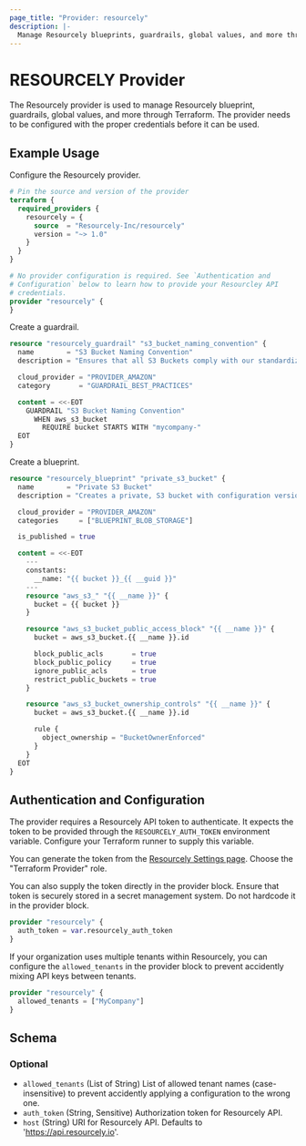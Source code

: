 ```yaml
---
page_title: "Provider: resourcely"
description: |-
  Manage Resourcely blueprints, guardrails, global values, and more through Terraform.
---
```


# RESOURCELY Provider

The Resourcely provider is used to manage Resourcely blueprint,
guardrails, global values, and more through Terraform. The provider
needs to be configured with the proper credentials before it can be
used.

## Example Usage

Configure the Resourcely provider.

```terraform
# Pin the source and version of the provider
terraform {
  required_providers {
    resourcely = {
      source  = "Resourcely-Inc/resourcely"
      version = "~> 1.0"
    }
  }
}

# No provider configuration is required. See `Authentication and
# Configuration` below to learn how to provide your Resourcley API
# credentials.
provider "resourcely" {
}
```

Create a guardrail.

```terraform
resource "resourcely_guardrail" "s3_bucket_naming_convention" {
  name        = "S3 Bucket Naming Convention"
  description = "Ensures that all S3 Buckets comply with our standardized naming convention, promoting consistency and ease of identification across our AWS environments."

  cloud_provider = "PROVIDER_AMAZON"
  category       = "GUARDRAIL_BEST_PRACTICES"

  content = <<-EOT
    GUARDRAIL "S3 Bucket Naming Convention"
      WHEN aws_s3_bucket
        REQUIRE bucket STARTS WITH "mycompany-"
  EOT
}
```

Create a blueprint.

```terraform
resource "resourcely_blueprint" "private_s3_bucket" {
  name        = "Private S3 Bucket"
  description = "Creates a private, S3 bucket with configuration versioning."

  cloud_provider = "PROVIDER_AMAZON"
  categories     = ["BLUEPRINT_BLOB_STORAGE"]

  is_published = true

  content = <<-EOT
    ---
    constants:
      __name: "{{ bucket }}_{{ __guid }}"
    ---
    resource "aws_s3_" "{{ __name }}" {
      bucket = {{ bucket }}
    }

    resource "aws_s3_bucket_public_access_block" "{{ __name }}" {
      bucket = aws_s3_bucket.{{ __name }}.id

      block_public_acls       = true
      block_public_policy     = true
      ignore_public_acls      = true
      restrict_public_buckets = true
    }

    resource "aws_s3_bucket_ownership_controls" "{{ __name }}" {
      bucket = aws_s3_bucket.{{ __name }}.id

      rule {
        object_ownership = "BucketOwnerEnforced"
      }
    }
  EOT
}
```

## Authentication and Configuration

The provider requires a Resourcely API token to authenticate. It
expects the token to be provided through the `RESOURCELY_AUTH_TOKEN`
environment variable. Configure your Terraform runner to supply this
variable.

You can generate the token from the [Resourcely Settings
page](https://portal.resourcely.io/settings/generate-api-token). Choose
the "Terraform Provider" role.

You can also supply the token directly in the provider block. Ensure
that token is securely stored in a secret management system. Do not
hardcode it in the provider block.

```terraform
provider "resourcely" {
  auth_token = var.resourcely_auth_token
}
```

If your organization uses multiple tenants within Resourcely, you can
configure the `allowed_tenants` in the provider block to prevent
accidently mixing API keys between tenants.

```terraform
provider "resourcely" {
  allowed_tenants = ["MyCompany"]
}
```

<!-- schema generated by tfplugindocs -->
## Schema

### Optional

- `allowed_tenants` (List of String) List of allowed tenant names (case-insensitive) to prevent accidently applying a configuration to the wrong one.
- `auth_token` (String, Sensitive) Authorization token for Resourcely API.
- `host` (String) URI for Resourcely API. Defaults to 'https://api.resourcely.io'.
